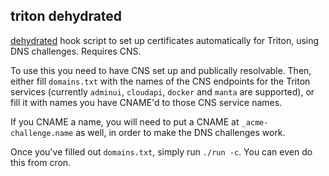 ## triton dehydrated

[dehydrated](https://github.com/lukas2511/dehydrated) hook script to set up
certificates automatically for Triton, using DNS challenges. Requires CNS.

To use this you need to have CNS set up and publically resolvable. Then, either
fill `domains.txt` with the names of the CNS endpoints for the Triton services
(currently `adminui`, `cloudapi`, `docker` and `manta` are supported), or fill
it with names you have CNAME'd to those CNS service names.

If you CNAME a name, you will need to put a CNAME at `_acme-challenge.name` as
well, in order to make the DNS challenges work.

Once you've filled out `domains.txt`, simply run `./run -c`. You can even do
this from cron.
